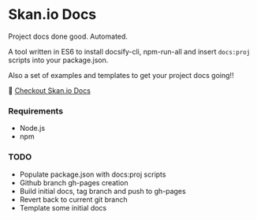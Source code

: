 # Skan.io Docs

Project docs done good. Automated.

A tool written in ES6 to install docsify-cli, npm-run-all and insert `docs:proj` scripts into your package.json.

Also a set of examples and templates to get your project docs going!!

:book: [Checkout Skan.io Docs](https://skan-io.github.io/docs/)

### Requirements

- Node.js
- npm

### TODO

- Populate package.json with docs:proj scripts
- Github branch gh-pages creation
- Build initial docs, tag branch and push to gh-pages
- Revert back to current git branch
- Template some initial docs
